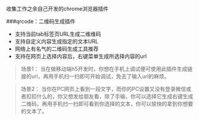 收集工作之余自己开发的chrome浏览器插件

###qrcode：二维码生成插件

* 支持当前tab标签页URL生成二维维码
* 支持自定义内容生成指定的文本URL
* 网络上有名气的二维码生成工具推荐
* 支持在网页上选择内容后，右键菜单生成所选择内容的url

> 场景1：
当在做移动端h5开发时，你想在手机上调试便可使用此插件生成链接的url，再用手机扫一扫即可开始调试，免去了输入url的麻烦。

> 场景2：
当你在PC网页上看到一段文字，而你的PC设置又没有登录微信或者扣扣什么的，你又想发给朋友看，除了手输，你可以选择它生成右键生成二维码，再用手机扫一扫即可看到你选择的文本，你可以愉快的拿到你想要的文本了。
